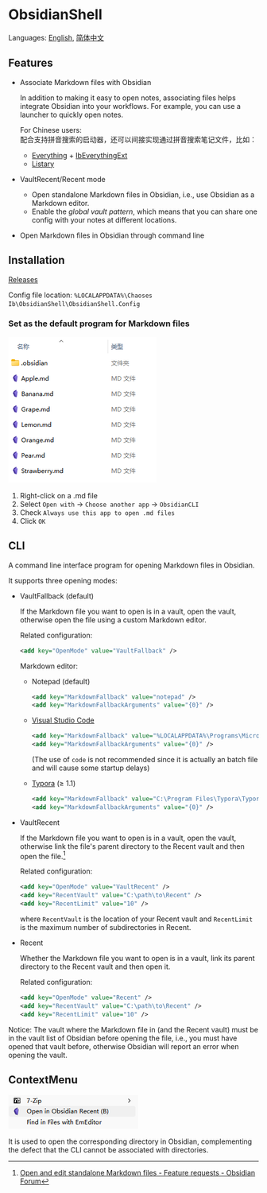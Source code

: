 # ObsidianShell
Languages: [English](README.md), [简体中文](README.zh-Hans.md)

## Features
- Associate Markdown files with Obsidian
  
  In addition to making it easy to open notes, associating files helps integrate Obsidian into your workflows. For example, you can use a launcher to quickly open notes.
  
  For Chinese users:  
  配合支持拼音搜索的启动器，还可以间接实现通过拼音搜索笔记文件，比如：
  - [Everything](https://www.voidtools.com/) + [IbEverythingExt](https://github.com/Chaoses-Ib/IbEverythingExt)
  - [Listary](https://www.listarypro.com/)
  
- VaultRecent/Recent mode
  - Open standalone Markdown files in Obsidian, i.e., use Obsidian as a Markdown editor.
  - Enable the *global vault pattern*, which means that you can share one config with your notes at different locations.
  
- Open Markdown files in Obsidian through command line


## Installation
[Releases](https://github.com/Chaoses-Ib/ObsidianShell/releases)

Config file location: `%LOCALAPPDATA%\Chaoses Ib\ObsidianShell\ObsidianShell.Config`

### Set as the default program for Markdown files
![](images/File%20list.png)

1. Right-click on a .md file
2. Select `Open with` → `Choose another app` → `ObsidianCLI`
3. Check `Always use this app to open .md files`
4. Click `OK`


## CLI
A command line interface program for opening Markdown files in Obsidian.

It supports three opening modes:
- VaultFallback (default)
  
  If the Markdown file you want to open is in a vault, open the vault, otherwise open the file using a custom Markdown editor.

  Related configuration:
  ```xml
  <add key="OpenMode" value="VaultFallback" />
  ```

  Markdown editor:
  - Notepad (default)
    ```xml
    <add key="MarkdownFallback" value="notepad" />
    <add key="MarkdownFallbackArguments" value="{0}" />
    ```

  - [Visual Studio Code](https://code.visualstudio.com/)
    ```xml
    <add key="MarkdownFallback" value="%LOCALAPPDATA%\Programs\Microsoft VS Code\Code.exe" />
    <add key="MarkdownFallbackArguments" value="{0}" />
    ```
    (The use of `code` is not recommended since it is actually an batch file and will cause some startup delays)

  - [Typora](https://typora.io/) (≥ 1.1)
    ```xml
    <add key="MarkdownFallback" value="C:\Program Files\Typora\Typora.exe" />
    <add key="MarkdownFallbackArguments" value="{0}" />
    ```
- VaultRecent
  
  If the Markdown file you want to open is in a vault, open the vault, otherwise link the file's parent directory to the Recent vault and then open the file.[^standalone]

  Related configuration:
  ```xml
  <add key="OpenMode" value="VaultRecent" />
  <add key="RecentVault" value="C:\path\to\Recent" />
  <add key="RecentLimit" value="10" />
  ```
  where `RecentVault` is the location of your Recent vault and `RecentLimit` is the maximum number of subdirectories in Recent.

- Recent
  
  Whether the Markdown file you want to open is in a vault, link its parent directory to the Recent vault and then open it.

  Related configuration:
  ```xml
  <add key="OpenMode" value="Recent" />
  <add key="RecentVault" value="C:\path\to\Recent" />
  <add key="RecentLimit" value="10" />
  ```


Notice: The vault where the Markdown file in (and the Recent vault) must be in the vault list of Obsidian before opening the file, i.e., you must have opened that vault before, otherwise Obsidian will report an error when opening the vault.


## ContextMenu
![](images/ContextMenu.png)

It is used to open the corresponding directory in Obsidian, complementing the defect that the CLI cannot be associated with directories.


[^standalone]: [Open and edit standalone Markdown files - Feature requests - Obsidian Forum](https://forum.obsidian.md/t/open-and-edit-standalone-markdown-files/14977)